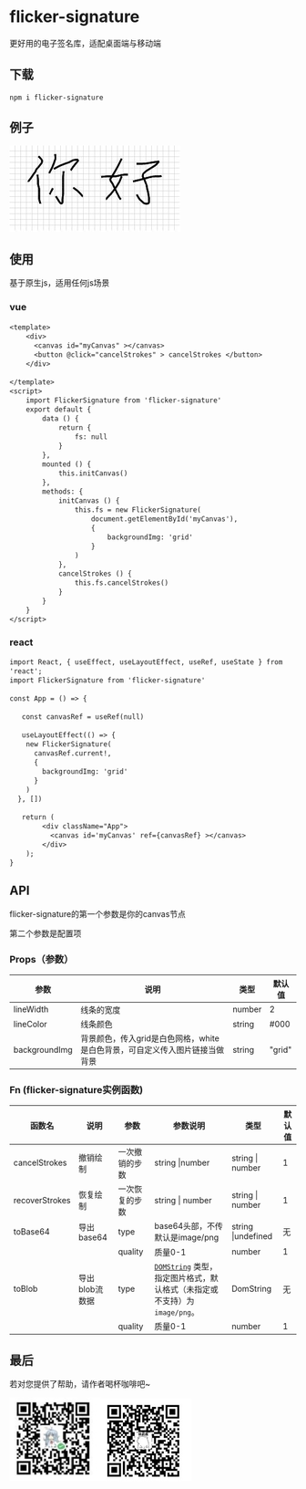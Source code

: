 # flicker-signature
更好用的电子签名库，适配桌面端与移动端

## 下载

```
npm i flicker-signature
```

## 例子

![](./assets/exaple.jpg)

## 使用

基于原生js，适用任何js场景

### vue

```vue
<template>
	<div>
      <canvas id="myCanvas" ></canvas>
      <button @click="cancelStrokes" > cancelStrokes </button>
    </div>

</template>
<script>
    import FlickerSignature from 'flicker-signature'
	export default {
        data () {
            return {
                fs: null
            }
        },
        mounted () {
            this.initCanvas()
        },
        methods: {
            initCanvas () {
                this.fs = new FlickerSignature(
                	document.getElementById('myCanvas'),
           			{
                    	backgroundImg: 'grid'
                  	}
                )
            },
            cancelStrokes () {
                this.fs.cancelStrokes()
            }
        }
    }
</script>
```

### react

```react
import React, { useEffect, useLayoutEffect, useRef, useState } from 'react';
import FlickerSignature from 'flicker-signature'

const App = () => {
   
   const canvasRef = useRef(null)
  	
   useLayoutEffect(() => {
    new FlickerSignature(
      canvasRef.current!,
      {
        backgroundImg: 'grid'
      }
    )
  }, [])
   
   return (
        <div className="App">
          <canvas id='myCanvas' ref={canvasRef} ></canvas>
        </div>
  	);
}
```



## API

flicker-signature的第一个参数是你的canvas节点

第二个参数是配置项

### Props（参数）

| 参数          | 说明                                                         | 类型   | 默认值 |
| ------------- | ------------------------------------------------------------ | ------ | ------ |
| lineWidth     | 线条的宽度                                                   | number | 2      |
| lineColor     | 线条颜色                                                     | string | #000   |
| backgroundImg | 背景颜色，传入grid是白色网格，white是白色背景，可自定义传入图片链接当做背景 | string | "grid" |

### Fn (flicker-signature实例函数)

| 函数名         | 说明           | 参数           | 参数说明                                                     | 类型               | 默认值 |
| -------------- | -------------- | -------------- | ------------------------------------------------------------ | ------------------ | ------ |
| cancelStrokes  | 撤销绘制       | 一次撤销的步数 | string \|number                                              | string \| number   | 1      |
| recoverStrokes | 恢复绘制       | 一次恢复的步数 | string \| number                                             | string \| number   | 1      |
| toBase64       | 导出base64     | type           | base64头部，不传默认是image/png                              | string \|undefined | 无     |
|                |                | quality        | 质量0-1                                                      | number             | 1      |
| toBlob         | 导出blob流数据 | type           | [`DOMString`](https://developer.mozilla.org/zh-CN/docs/Web/JavaScript/Reference/Global_Objects/String) 类型，指定图片格式，默认格式（未指定或不支持）为 `image/png`。 | DomString          | 无     |
|                |                | quality        | 质量0-1                                                      | number             | 1      |

## 最后

若对您提供了帮助，请作者喝杯咖啡吧~

![](./assets/wecaht.jpg)![](./assets/zhifubao.jpg)
